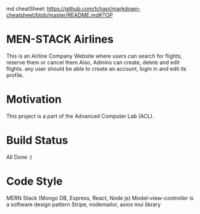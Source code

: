 md cheatSheet: https://github.com/tchapi/markdown-cheatsheet/blob/master/README.md#TOP
# MEN-STACK Airlines #
This is an Airline Company Website where users can search for flights, reserve them or cancel them.Also, Admins can create, delete and edit flights. any user should be able to create an account, login in and edit its profile. 

# Motivation #
This project is a part of the Advanced Computer Lab (ACL).

# Build Status #
All Done :)

# Code Style #
MERN Stack (Mongo DB, Express, React, Node js) 
Model–view–controller is a software design pattern
Stripe, nodemailor, axios
mui library

